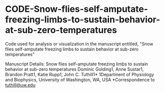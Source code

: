 # CODE-Snow-flies-self-amputate-freezing-limbs-to-sustain-behavior-at-sub-zero-temperatures
Code used for analysis or visualization in the manuscript entitled, "Snow flies self-amputate freezing limbs to sustain behavior at sub-zero temperatures"

Manuscript Details:
Snow flies self-amputate freezing limbs to sustain behavior at sub-zero temperatures
Dominic Golding1, Anne Sustar1, Brandon Pratt1, Katie Rupp1, John C. Tuthill1*
1Department of Physiology and Biophysics, University of Washington, WA, USA
*Correspondence to tuthill@uw.edu

